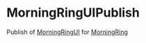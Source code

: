 # MorningRingUIPublish
Publish of [MorningRingUI](https://github.com/morningtzh/MorningRingUI) for [MorningRing](https://github.com/morningtzh/MorningRing)

